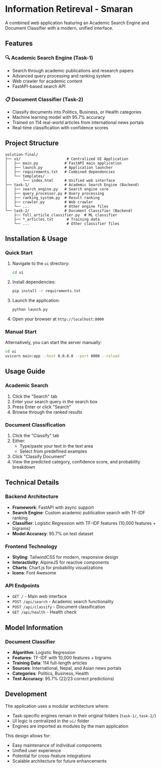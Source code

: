 # Information Retireval - Smaran

A combined web application featuring an Academic Search Engine and Document Classifier with a modern, unified interface.

## Features

### 🔍 Academic Search Engine (Task-1)
- Search through academic publications and research papers
- Advanced query processing and ranking system
- Web crawler for academic content
- FastAPI-based search API

### 📋 Document Classifier (Task-2) 
- Classify documents into Politics, Business, or Health categories
- Machine learning model with 95.7% accuracy
- Trained on 114 real-world articles from international news portals
- Real-time classification with confidence scores

## Project Structure

```
solution-final/
├── ui/                     # Centralized UI Application
│   ├── main.py            # FastAPI main application
│   ├── launch.py          # Application launcher
│   ├── requirements.txt   # Combined dependencies
│   └── templates/
│       └── index.html     # Unified web interface
├── task-1/                # Academic Search Engine (Backend)
│   ├── search_engine.py   # Search engine core
│   ├── query_processor.py # Query processing
│   ├── ranking_system.py  # Result ranking
│   ├── crawler.py         # Web crawler
│   └── ...                # Other engine files
└── task-2/                # Document Classifier (Backend)
    ├── full_article_classifier.py  # ML classifier
    ├── *_articles.txt      # Training data
    └── ...                 # Other classifier files
```

## Installation & Usage

### Quick Start
1. Navigate to the `ui` directory:
   ```bash
   cd ui
   ```

2. Install dependencies:
   ```bash
   pip install -r requirements.txt
   ```

3. Launch the application:
   ```bash
   python launch.py
   ```

4. Open your browser at `http://localhost:8000`

### Manual Start
Alternatively, you can start the server manually:
```bash
cd ui
uvicorn main:app --host 0.0.0.0 --port 8000 --reload
```

## Usage Guide

### Academic Search
1. Click the "Search" tab
2. Enter your search query in the search box
3. Press Enter or click "Search"
4. Browse through the ranked results

### Document Classification
1. Click the "Classify" tab  
2. Either:
   - Type/paste your text in the text area
   - Select from predefined examples
3. Click "Classify Document"
4. View the predicted category, confidence score, and probability breakdown

## Technical Details

### Backend Architecture
- **Framework**: FastAPI with async support
- **Search Engine**: Custom academic publication search with TF-IDF ranking
- **Classifier**: Logistic Regression with TF-IDF features (10,000 features + bigrams)
- **Model Accuracy**: 95.7% on test dataset

### Frontend Technology
- **Styling**: TailwindCSS for modern, responsive design
- **Interactivity**: AlpineJS for reactive components
- **Charts**: Chart.js for probability visualizations
- **Icons**: Font Awesome

### API Endpoints
- `GET /` - Main web interface
- `POST /api/search` - Academic search functionality
- `POST /api/classify` - Document classification
- `GET /api/health` - Health check

## Model Information

### Document Classifier
- **Algorithm**: Logistic Regression
- **Features**: TF-IDF with 10,000 features + bigrams
- **Training Data**: 114 full-length articles
- **Sources**: International, Nepal, and Asian news portals
- **Categories**: Politics, Business, Health
- **Test Accuracy**: 95.7% (22/23 correct predictions)

## Development

The application uses a modular architecture where:
- Task-specific engines remain in their original folders (`task-1/`, `task-2/`)
- UI logic is centralized in the `ui/` folder
- Engines are imported as modules by the main application

This design allows for:
- Easy maintenance of individual components
- Unified user experience
- Potential for cross-feature integrations
- Scalable architecture for future enhancements
